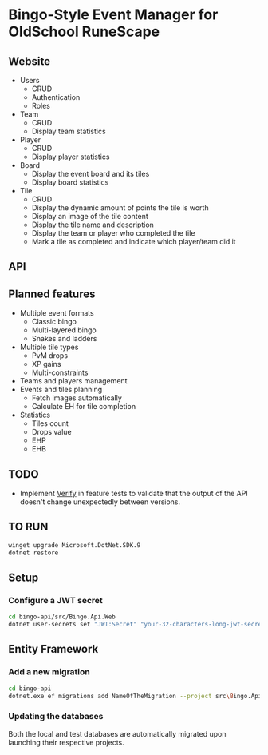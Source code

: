 # Bingo-Style Event Manager for OldSchool RuneScape

## Website
* Users
  * CRUD
  * Authentication
  * Roles
* Team
  * CRUD
  * Display team statistics
* Player
  * CRUD
  * Display player statistics
* Board
  * Display the event board and its tiles
  * Display board statistics
* Tile
  * CRUD
  * Display the dynamic amount of points the tile is worth
  * Display an image of the tile content
  * Display the tile name and description
  * Display the team or player who completed the tile
  * Mark a tile as completed and indicate which player/team did it

## API

## Planned features
* Multiple event formats
  * Classic bingo
  * Multi-layered bingo
  * Snakes and ladders
* Multiple tile types
  * PvM drops
  * XP gains
  * Multi-constraints
* Teams and players management
* Events and tiles planning
  * Fetch images automatically
  * Calculate EH for tile completion
* Statistics
  * Tiles count
  * Drops value
  * EHP
  * EHB

## TODO
* Implement [Verify](https://github.com/VerifyTests/Verify) in feature tests to validate that the output of the API doesn't change unexpectedly between versions.

## TO RUN
```bash
winget upgrade Microsoft.DotNet.SDK.9
dotnet restore
```
## Setup
### Configure a JWT secret
```bash
cd bingo-api/src/Bingo.Api.Web
dotnet user-secrets set "JWT:Secret" "your-32-characters-long-jwt-secret-key"
```
## Entity Framework
### Add a new migration
```bash
cd bingo-api
dotnet.exe ef migrations add NameOfTheMigration --project src\Bingo.Api.Data\Bingo.Api.Data.csproj --startup-project src\Bingo.Api.Web\Bingo.Api.Web.csproj --context Bingo.Api.Data.ApplicationDbContext --configuration Debug --verbose --output-dir Migrations
```
### Updating the databases
Both the local and test databases are automatically migrated upon launching their respective projects.
